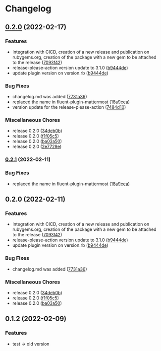 # Changelog

## [0.2.0](https://github.com/pigi-spm/fluent-plugin-mattermost/compare/v0.2.1...v0.2.0) (2022-02-17)


### Features

* Integration with CICD, creation of a new release and publication on rubygems.org, creation of the package with a new gem to be attached to the release ([7093f42](https://github.com/pigi-spm/fluent-plugin-mattermost/commit/7093f428a21c2d3946115bef26eeeec174316979))
* release-please-action version update to 3.1.0 ([b9444de](https://github.com/pigi-spm/fluent-plugin-mattermost/commit/b9444de71edc00c3faa9fb861ec01f1a22c8c0d8))
* update plugin version on version.rb ([b9444de](https://github.com/pigi-spm/fluent-plugin-mattermost/commit/b9444de71edc00c3faa9fb861ec01f1a22c8c0d8))


### Bug Fixes

* changelog.md was added ([7731a36](https://github.com/pigi-spm/fluent-plugin-mattermost/commit/7731a36ae27e4bb91b9b769b912af68210586249))
* replaced the name in fluent-plugin-mattermost ([18a9cea](https://github.com/pigi-spm/fluent-plugin-mattermost/commit/18a9cea4b9038ee374c61c0ff062dc91b9547c3d))
* version update for the release-please-action ([7484d10](https://github.com/pigi-spm/fluent-plugin-mattermost/commit/7484d10e2b4fee9f967dcffa52cdeef4d0baf7bf))


### Miscellaneous Chores

* release 0.2.0 ([34deb0b](https://github.com/pigi-spm/fluent-plugin-mattermost/commit/34deb0bde4eaa3fa882ce677e12612e85383f7b2))
* release 0.2.0 ([f1f05c5](https://github.com/pigi-spm/fluent-plugin-mattermost/commit/f1f05c5e352b14b8517f51de071d6d6641d0b10b))
* release 0.2.0 ([ba03a50](https://github.com/pigi-spm/fluent-plugin-mattermost/commit/ba03a5051c208ec575e6d350abddd562e7a72f25))
* release 0.2.0 ([2e7729e](https://github.com/pigi-spm/fluent-plugin-mattermost/commit/2e7729e5a211ce342a39cb3d80ffadeb47f87ba1))

### [0.2.1](https://github.com/levigo-systems/fluent-plugin-mattermost/compare/v0.2.0...v0.2.1) (2022-02-11)


### Bug Fixes

* replaced the name in fluent-plugin-mattermost ([18a9cea](https://github.com/levigo-systems/fluent-plugin-mattermost/commit/18a9cea4b9038ee374c61c0ff062dc91b9547c3d))

## 0.2.0 (2022-02-11)


### Features

* Integration with CICD, creation of a new release and publication on rubygems.org, creation of the package with a new gem to be attached to the release ([7093f42](https://github.com/levigo-systems/fluent-plugin-mattermost/commit/7093f428a21c2d3946115bef26eeeec174316979))
* release-please-action version update to 3.1.0 ([b9444de](https://github.com/levigo-systems/fluent-plugin-mattermost/commit/b9444de71edc00c3faa9fb861ec01f1a22c8c0d8))
* update plugin version on version.rb ([b9444de](https://github.com/levigo-systems/fluent-plugin-mattermost/commit/b9444de71edc00c3faa9fb861ec01f1a22c8c0d8))


### Bug Fixes

* changelog.md was added ([7731a36](https://github.com/levigo-systems/fluent-plugin-mattermost/commit/7731a36ae27e4bb91b9b769b912af68210586249))


### Miscellaneous Chores

* release 0.2.0 ([34deb0b](https://github.com/levigo-systems/fluent-plugin-mattermost/commit/34deb0bde4eaa3fa882ce677e12612e85383f7b2))
* release 0.2.0 ([f1f05c5](https://github.com/levigo-systems/fluent-plugin-mattermost/commit/f1f05c5e352b14b8517f51de071d6d6641d0b10b))
* release 0.2.0 ([ba03a50](https://github.com/levigo-systems/fluent-plugin-mattermost/commit/ba03a5051c208ec575e6d350abddd562e7a72f25))

## 0.1.2 (2022-02-09)


### Features

* test -> old version
